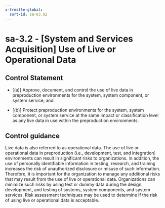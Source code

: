 ```yaml
---
x-trestle-global:
  sort-id: sa-03.02
---
```


# sa-3.2 - \[System and Services Acquisition\] Use of Live or Operational Data

## Control Statement

- \[(a)\] Approve, document, and control the use of live data in preproduction environments for the system, system component, or system service; and

- \[(b)\] Protect preproduction environments for the system, system component, or system service at the same impact or classification level as any live data in use within the preproduction environments.

## Control guidance

Live data is also referred to as operational data. The use of live or operational data in preproduction (i.e., development, test, and integration) environments can result in significant risks to organizations. In addition, the use of personally identifiable information in testing, research, and training increases the risk of unauthorized disclosure or misuse of such information. Therefore, it is important for the organization to manage any additional risks that may result from the use of live or operational data. Organizations can minimize such risks by using test or dummy data during the design, development, and testing of systems, system components, and system services. Risk assessment techniques may be used to determine if the risk of using live or operational data is acceptable.

